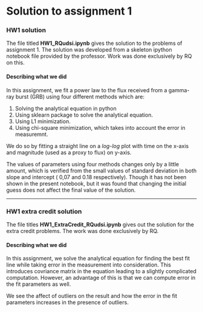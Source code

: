 # Solution to assignment 1

### HW1 solution

The file titled **HW1_RQudsi.ipynb** gives the solution to the problems of 
assignment 1. The solution was developed from a skeleton ipython notebook file
 provided by the professor. Work was done exclusively by RQ on this.

#### Describing what we did

In this assignment, we fit a power law to the flux received from a gamma-ray
 burst (GRB) using four different methods which are:
 1. Solving the analytical equation in python
 2. Using sklearn package to solve the analytical equation.
 3. Using L1 minimization.
 4. Using chi-square minimization, which takes into account the error in measuremnt.
 
 We do so by fitting a straight line on a *log-log* plot with time on the x-axis 
 and magnitude (used as a proxy to flux) on y-axis.

 The values of parameters using four methods changes only by a little amount, 
 which is verified from the small values of standard deviation in both slope 
 and intercept ( 0,07 and 0.18 respectively). Though it has not been shown in 
 the present notebook, but it was found that changing the initial guess does 
 not affect the final value of the solution.

***

### HW1 extra credit solution

The file titles **HW1_ExtraCredit_RQudsi.ipynb** gives out the solution for 
the extra credit problems. The work was done exclusively by RQ.
 
#### Describing what we did

In this assignment, we solve the analytical equation for finding the best fit 
line while taking error in the measurement into consideration. This introduces 
covriance matrix in the equation leading to a slightly complicated computation.
 However, an advantage of this is that we can compute error in the fit 
 parameters as well.

 We see the affect of outliers on the result and how the error in the fit 
 parameters increases in the presence of outliers.
